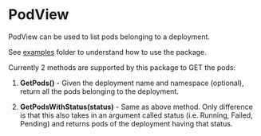 # PodView
PodView can be used to list pods belonging to a deployment.

See [examples](https://github.com/ayush5588/PodView/tree/main/example) folder to understand how to use the package.

Currently 2 methods are supported by this package to GET the pods:
1. **GetPods()** - Given the deployment name and namespace (optional), return all the pods belonging to the deployment.

2. **GetPodsWithStatus(status)** - Same as above method. Only difference is that this also takes in an argument called status (i.e. Running, Failed, Pending) and returns pods of the deployment having that status.

